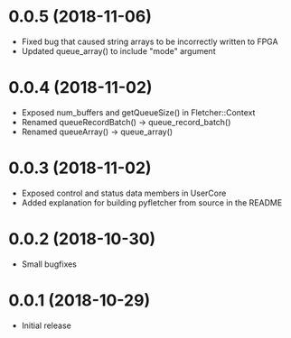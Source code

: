 # 0.0.5 (2018-11-06)
* Fixed bug that caused string arrays to be incorrectly written to FPGA
* Updated queue\_array() to include "mode" argument

# 0.0.4 (2018-11-02)
* Exposed num\_buffers and getQueueSize() in Fletcher::Context
* Renamed queueRecordBatch() -> queue\_record\_batch()
* Renamed queueArray() -> queue\_array()

# 0.0.3 (2018-11-02)
* Exposed control and status data members in UserCore
* Added explanation for building pyfletcher from source in the README

# 0.0.2 (2018-10-30)
* Small bugfixes

# 0.0.1 (2018-10-29)
* Initial release
